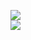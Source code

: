 [![](https://img.shields.io/badge/Made%20With-Github%20Spray-lightgrey.svg?style=for-the-badge&logo=github)](https://github.com/Annihil/github-spray#1750)  
[![](https://i.imgur.com/2DrTn0Z.gif)](https://github.com/Annihil/github-spray)
